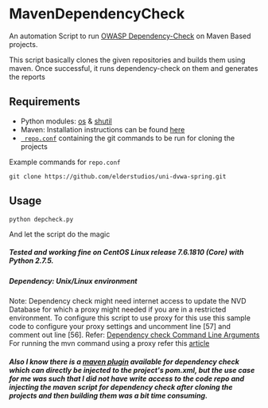 # MavenDependencyCheck
An automation Script to run [OWASP Dependency-Check](https://www.owasp.org/index.php/OWASP_Dependency_Check) on Maven Based projects.

This script basically clones the given repositories and builds them using maven. Once successful, it runs dependency-check on them and generates the reports

## Requirements
* Python modules: [os](https://docs.python.org/2/library/os.html) & [shutil](https://docs.python.org/2/library/shutil.html)
* Maven: Installation instructions can be found [here](https://maven.apache.org/install.html)
* [``` repo.conf```](https://github.com/security-prince/MavenDependencyCheck/blob/master/repo.conf) containing the git commands to be run for cloning the projects

Example commands for ```repo.conf```
 
 ```git clone https://github.com/elderstudios/uni-dvwa-spring.git```
 
## Usage
```python depcheck.py```

And let the script do the magic  

##### Tested and working fine on CentOS Linux release 7.6.1810 (Core) with Python 2.7.5.  
##### Dependency: Unix/Linux environment  
Note: Dependency check might need internet access to update the NVD Database for which a proxy might needed if you are in a restricted environment. To configure this script to use proxy for this use this sample code to configure your proxy settings and uncomment line [57] and comment out line [56]. Refer: [Dependency check Command Line Arguments](https://jeremylong.github.io/DependencyCheck/dependency-check-cli/arguments.html)  
For running the mvn command using a proxy refer this [article](https://medium.com/@petehouston/execute-maven-behind-a-corporate-proxy-network-5e08d075f744)  

##### Also I know there is a [maven plugin](https://jeremylong.github.io/DependencyCheck/dependency-check-maven/) available for dependency check which can directly be injected to the project's pom.xml, but the use case for me was such that I did not have write access to the code repo and injecting the maven script for dependency check after cloning the projects and then building them was a bit time consuming.

